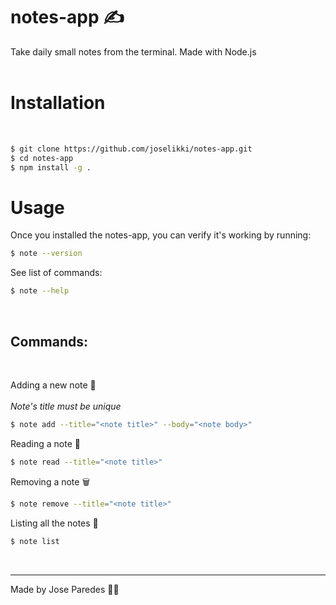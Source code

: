 # notes-app ✍️

Take daily small notes from the terminal.
Made with Node.js 
<br>
<br>

# Installation
<br>

```sh
$ git clone https://github.com/joselikki/notes-app.git  
$ cd notes-app
$ npm install -g .
```

# Usage

Once you installed the notes-app, you can verify it's working by running:

```sh
$ note --version
```

See list of commands:

```sh
$ note --help
```
<br>

## Commands:
<br>

Adding a new note 📝 <br>
<br>
_Note's title must be unique_
```sh
$ note add --title="<note title>" --body="<note body>"
```


Reading a note 📄
```sh
$ note read --title="<note title>"
```
Removing a note 🗑
```sh
$ note remove --title="<note title>"
```
 Listing all the notes 📒
```sh
$ note list
```
<br>

___

Made by Jose Paredes 👨‍🚀